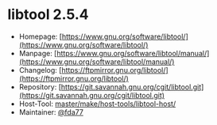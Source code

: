# libtool 2.5.4
 - Homepage: [https://www.gnu.org/software/libtool/](https://www.gnu.org/software/libtool/)
 - Manpage: [https://www.gnu.org/software/libtool/manual/](https://www.gnu.org/software/libtool/manual/)
 - Changelog: [https://ftpmirror.gnu.org/libtool/](https://ftpmirror.gnu.org/libtool/)
 - Repository: [https://git.savannah.gnu.org/cgit/libtool.git](https://git.savannah.gnu.org/cgit/libtool.git)
 - Host-Tool: [master/make/host-tools/libtool-host/](https://github.com/Freetz-NG/freetz-ng/tree/master/make/host-tools/libtool-host/)
 - Maintainer: [@fda77](https://github.com/fda77)

